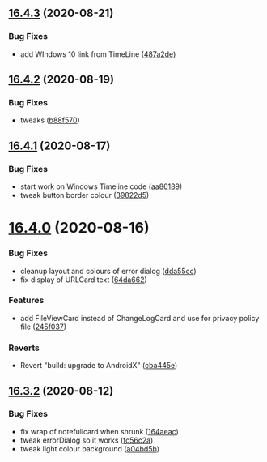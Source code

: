 ## [16.4.3](https://github.com/phandcock/GrampsView/compare/16.4.2...16.4.3) (2020-08-21)


### Bug Fixes

* add WIndows 10 link from TimeLine ([487a2de](https://github.com/phandcock/GrampsView/commit/487a2de2733977c9a84d0ef1311acd843e163aec))



## [16.4.2](https://github.com/phandcock/GrampsView/compare/16.4.1...16.4.2) (2020-08-19)


### Bug Fixes

* tweaks ([b88f570](https://github.com/phandcock/GrampsView/commit/b88f570cfcac9fccd35d695ece7c7019cca91990))



## [16.4.1](https://github.com/phandcock/GrampsView/compare/16.4.0...16.4.1) (2020-08-17)


### Bug Fixes

* start work on Windows Timeline code ([aa86189](https://github.com/phandcock/GrampsView/commit/aa86189796dc744f93f0009966543bc7993eedb6))
* tweak button border colour ([39822d5](https://github.com/phandcock/GrampsView/commit/39822d58c68747477c2ad3551d9b4cea9e732a91))



# [16.4.0](https://github.com/phandcock/GrampsView/compare/16.3.2...16.4.0) (2020-08-16)


### Bug Fixes

* cleanup layout and colours of error dialog ([dda55cc](https://github.com/phandcock/GrampsView/commit/dda55ccd272caba42206bfb920292e443104ccb6))
* fix display of URLCard text ([64da662](https://github.com/phandcock/GrampsView/commit/64da662d3b1f494f569078c547000ca5a51481e4))


### Features

* add FileViewCard instead of ChangeLogCard and use for privacy policy file ([245f037](https://github.com/phandcock/GrampsView/commit/245f0377173a7b469c4443749aecdd11b7b1370f))


### Reverts

* Revert "build: upgrade to AndroidX" ([cba445e](https://github.com/phandcock/GrampsView/commit/cba445ea797724f409cb842615578746c3bee746))



## [16.3.2](https://github.com/phandcock/GrampsView/compare/16.3.1...16.3.2) (2020-08-12)


### Bug Fixes

* fix wrap of notefullcard when shrunk ([164aeac](https://github.com/phandcock/GrampsView/commit/164aeac59b30b504ff6704c85e756de2da3a0930))
* tweak errorDialog so it works ([fc56c2a](https://github.com/phandcock/GrampsView/commit/fc56c2a54d2d5aa085d34237e647e9daf9d24357))
* tweak light colour background ([a04bd5b](https://github.com/phandcock/GrampsView/commit/a04bd5b8329157b61816c845f980e3545b73951e))



